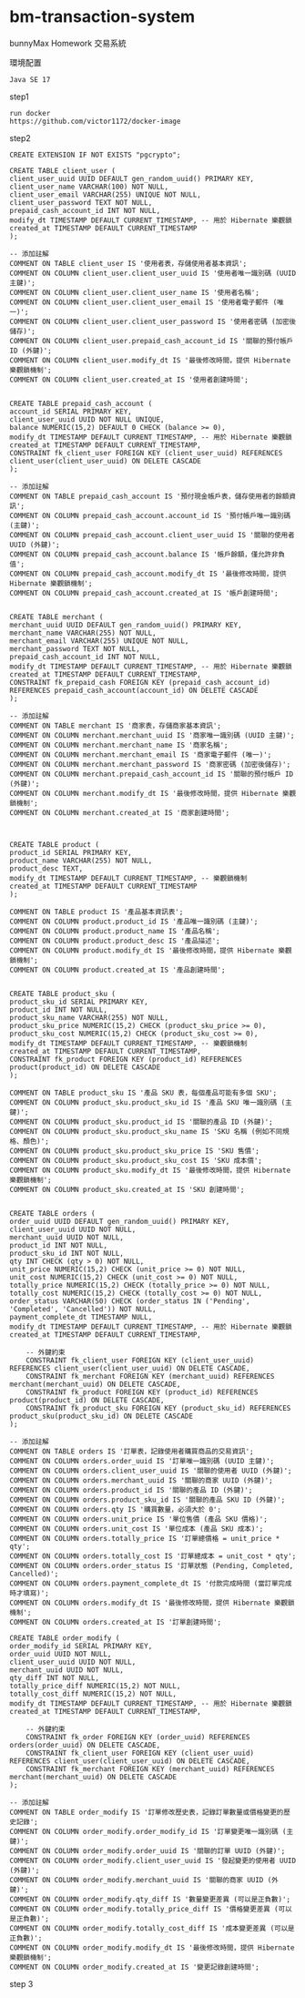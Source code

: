 # bm-transaction-systembunnyMax Homework 交易系統環境配置    Java SE 17    step1    run docker    https://github.com/victor1172/docker-imagestep2    CREATE EXTENSION IF NOT EXISTS "pgcrypto";        CREATE TABLE client_user (    client_user_uuid UUID DEFAULT gen_random_uuid() PRIMARY KEY,    client_user_name VARCHAR(100) NOT NULL,    client_user_email VARCHAR(255) UNIQUE NOT NULL,    client_user_password TEXT NOT NULL,    prepaid_cash_account_id INT NOT NULL,    modify_dt TIMESTAMP DEFAULT CURRENT_TIMESTAMP, -- 用於 Hibernate 樂觀鎖    created_at TIMESTAMP DEFAULT CURRENT_TIMESTAMP    );        -- 添加註解    COMMENT ON TABLE client_user IS '使用者表，存儲使用者基本資訊';    COMMENT ON COLUMN client_user.client_user_uuid IS '使用者唯一識別碼 (UUID 主鍵)';    COMMENT ON COLUMN client_user.client_user_name IS '使用者名稱';    COMMENT ON COLUMN client_user.client_user_email IS '使用者電子郵件 (唯一)';    COMMENT ON COLUMN client_user.client_user_password IS '使用者密碼 (加密後儲存)';    COMMENT ON COLUMN client_user.prepaid_cash_account_id IS '關聯的預付帳戶 ID (外鍵)';    COMMENT ON COLUMN client_user.modify_dt IS '最後修改時間，提供 Hibernate 樂觀鎖機制';    COMMENT ON COLUMN client_user.created_at IS '使用者創建時間';            CREATE TABLE prepaid_cash_account (    account_id SERIAL PRIMARY KEY,    client_user_uuid UUID NOT NULL UNIQUE,    balance NUMERIC(15,2) DEFAULT 0 CHECK (balance >= 0),    modify_dt TIMESTAMP DEFAULT CURRENT_TIMESTAMP, -- 用於 Hibernate 樂觀鎖    created_at TIMESTAMP DEFAULT CURRENT_TIMESTAMP,    CONSTRAINT fk_client_user FOREIGN KEY (client_user_uuid) REFERENCES client_user(client_user_uuid) ON DELETE CASCADE    );        -- 添加註解    COMMENT ON TABLE prepaid_cash_account IS '預付現金帳戶表，儲存使用者的餘額資訊';    COMMENT ON COLUMN prepaid_cash_account.account_id IS '預付帳戶唯一識別碼 (主鍵)';    COMMENT ON COLUMN prepaid_cash_account.client_user_uuid IS '關聯的使用者 UUID (外鍵)';    COMMENT ON COLUMN prepaid_cash_account.balance IS '帳戶餘額，僅允許非負值';    COMMENT ON COLUMN prepaid_cash_account.modify_dt IS '最後修改時間，提供 Hibernate 樂觀鎖機制';    COMMENT ON COLUMN prepaid_cash_account.created_at IS '帳戶創建時間';            CREATE TABLE merchant (    merchant_uuid UUID DEFAULT gen_random_uuid() PRIMARY KEY,    merchant_name VARCHAR(255) NOT NULL,    merchant_email VARCHAR(255) UNIQUE NOT NULL,    merchant_password TEXT NOT NULL,    prepaid_cash_account_id INT NOT NULL,    modify_dt TIMESTAMP DEFAULT CURRENT_TIMESTAMP, -- 用於 Hibernate 樂觀鎖    created_at TIMESTAMP DEFAULT CURRENT_TIMESTAMP,    CONSTRAINT fk_prepaid_cash FOREIGN KEY (prepaid_cash_account_id)    REFERENCES prepaid_cash_account(account_id) ON DELETE CASCADE    );        -- 添加註解    COMMENT ON TABLE merchant IS '商家表，存儲商家基本資訊';    COMMENT ON COLUMN merchant.merchant_uuid IS '商家唯一識別碼 (UUID 主鍵)';    COMMENT ON COLUMN merchant.merchant_name IS '商家名稱';    COMMENT ON COLUMN merchant.merchant_email IS '商家電子郵件 (唯一)';    COMMENT ON COLUMN merchant.merchant_password IS '商家密碼 (加密後儲存)';    COMMENT ON COLUMN merchant.prepaid_cash_account_id IS '關聯的預付帳戶 ID (外鍵)';    COMMENT ON COLUMN merchant.modify_dt IS '最後修改時間，提供 Hibernate 樂觀鎖機制';    COMMENT ON COLUMN merchant.created_at IS '商家創建時間';                CREATE TABLE product (    product_id SERIAL PRIMARY KEY,    product_name VARCHAR(255) NOT NULL,    product_desc TEXT,    modify_dt TIMESTAMP DEFAULT CURRENT_TIMESTAMP, -- 樂觀鎖機制    created_at TIMESTAMP DEFAULT CURRENT_TIMESTAMP    );        COMMENT ON TABLE product IS '產品基本資訊表';    COMMENT ON COLUMN product.product_id IS '產品唯一識別碼 (主鍵)';    COMMENT ON COLUMN product.product_name IS '產品名稱';    COMMENT ON COLUMN product.product_desc IS '產品描述';    COMMENT ON COLUMN product.modify_dt IS '最後修改時間，提供 Hibernate 樂觀鎖機制';    COMMENT ON COLUMN product.created_at IS '產品創建時間';            CREATE TABLE product_sku (    product_sku_id SERIAL PRIMARY KEY,    product_id INT NOT NULL,    product_sku_name VARCHAR(255) NOT NULL,    product_sku_price NUMERIC(15,2) CHECK (product_sku_price >= 0),    product_sku_cost NUMERIC(15,2) CHECK (product_sku_cost >= 0),    modify_dt TIMESTAMP DEFAULT CURRENT_TIMESTAMP, -- 樂觀鎖機制    created_at TIMESTAMP DEFAULT CURRENT_TIMESTAMP,    CONSTRAINT fk_product FOREIGN KEY (product_id) REFERENCES product(product_id) ON DELETE CASCADE    );        COMMENT ON TABLE product_sku IS '產品 SKU 表，每個產品可能有多個 SKU';    COMMENT ON COLUMN product_sku.product_sku_id IS '產品 SKU 唯一識別碼 (主鍵)';    COMMENT ON COLUMN product_sku.product_id IS '關聯的產品 ID (外鍵)';    COMMENT ON COLUMN product_sku.product_sku_name IS 'SKU 名稱 (例如不同規格、顏色)';    COMMENT ON COLUMN product_sku.product_sku_price IS 'SKU 售價';    COMMENT ON COLUMN product_sku.product_sku_cost IS 'SKU 成本價';    COMMENT ON COLUMN product_sku.modify_dt IS '最後修改時間，提供 Hibernate 樂觀鎖機制';    COMMENT ON COLUMN product_sku.created_at IS 'SKU 創建時間';            CREATE TABLE orders (    order_uuid UUID DEFAULT gen_random_uuid() PRIMARY KEY,    client_user_uuid UUID NOT NULL,    merchant_uuid UUID NOT NULL,    product_id INT NOT NULL,    product_sku_id INT NOT NULL,    qty INT CHECK (qty > 0) NOT NULL,    unit_price NUMERIC(15,2) CHECK (unit_price >= 0) NOT NULL,    unit_cost NUMERIC(15,2) CHECK (unit_cost >= 0) NOT NULL,    totally_price NUMERIC(15,2) CHECK (totally_price >= 0) NOT NULL,    totally_cost NUMERIC(15,2) CHECK (totally_cost >= 0) NOT NULL,    order_status VARCHAR(50) CHECK (order_status IN ('Pending', 'Completed', 'Cancelled')) NOT NULL,    payment_complete_dt TIMESTAMP NULL,    modify_dt TIMESTAMP DEFAULT CURRENT_TIMESTAMP, -- 用於 Hibernate 樂觀鎖    created_at TIMESTAMP DEFAULT CURRENT_TIMESTAMP,            -- 外鍵約束        CONSTRAINT fk_client_user FOREIGN KEY (client_user_uuid) REFERENCES client_user(client_user_uuid) ON DELETE CASCADE,        CONSTRAINT fk_merchant FOREIGN KEY (merchant_uuid) REFERENCES merchant(merchant_uuid) ON DELETE CASCADE,        CONSTRAINT fk_product FOREIGN KEY (product_id) REFERENCES product(product_id) ON DELETE CASCADE,        CONSTRAINT fk_product_sku FOREIGN KEY (product_sku_id) REFERENCES product_sku(product_sku_id) ON DELETE CASCADE    );        -- 添加註解    COMMENT ON TABLE orders IS '訂單表，記錄使用者購買商品的交易資訊';    COMMENT ON COLUMN orders.order_uuid IS '訂單唯一識別碼 (UUID 主鍵)';    COMMENT ON COLUMN orders.client_user_uuid IS '關聯的使用者 UUID (外鍵)';    COMMENT ON COLUMN orders.merchant_uuid IS '關聯的商家 UUID (外鍵)';    COMMENT ON COLUMN orders.product_id IS '關聯的產品 ID (外鍵)';    COMMENT ON COLUMN orders.product_sku_id IS '關聯的產品 SKU ID (外鍵)';    COMMENT ON COLUMN orders.qty IS '購買數量，必須大於 0';    COMMENT ON COLUMN orders.unit_price IS '單位售價 (產品 SKU 價格)';    COMMENT ON COLUMN orders.unit_cost IS '單位成本 (產品 SKU 成本)';    COMMENT ON COLUMN orders.totally_price IS '訂單總價格 = unit_price * qty';    COMMENT ON COLUMN orders.totally_cost IS '訂單總成本 = unit_cost * qty';    COMMENT ON COLUMN orders.order_status IS '訂單狀態 (Pending, Completed, Cancelled)';    COMMENT ON COLUMN orders.payment_complete_dt IS '付款完成時間 (當訂單完成時才填寫)';    COMMENT ON COLUMN orders.modify_dt IS '最後修改時間，提供 Hibernate 樂觀鎖機制';    COMMENT ON COLUMN orders.created_at IS '訂單創建時間';        CREATE TABLE order_modify (    order_modify_id SERIAL PRIMARY KEY,    order_uuid UUID NOT NULL,    client_user_uuid UUID NOT NULL,    merchant_uuid UUID NOT NULL,    qty_diff INT NOT NULL,    totally_price_diff NUMERIC(15,2) NOT NULL,    totally_cost_diff NUMERIC(15,2) NOT NULL,    modify_dt TIMESTAMP DEFAULT CURRENT_TIMESTAMP, -- 用於 Hibernate 樂觀鎖    created_at TIMESTAMP DEFAULT CURRENT_TIMESTAMP,            -- 外鍵約束        CONSTRAINT fk_order FOREIGN KEY (order_uuid) REFERENCES orders(order_uuid) ON DELETE CASCADE,        CONSTRAINT fk_client_user FOREIGN KEY (client_user_uuid) REFERENCES client_user(client_user_uuid) ON DELETE CASCADE,        CONSTRAINT fk_merchant FOREIGN KEY (merchant_uuid) REFERENCES merchant(merchant_uuid) ON DELETE CASCADE    );        -- 添加註解    COMMENT ON TABLE order_modify IS '訂單修改歷史表，記錄訂單數量或價格變更的歷史記錄';    COMMENT ON COLUMN order_modify.order_modify_id IS '訂單變更唯一識別碼 (主鍵)';    COMMENT ON COLUMN order_modify.order_uuid IS '關聯的訂單 UUID (外鍵)';    COMMENT ON COLUMN order_modify.client_user_uuid IS '發起變更的使用者 UUID (外鍵)';    COMMENT ON COLUMN order_modify.merchant_uuid IS '關聯的商家 UUID (外鍵)';    COMMENT ON COLUMN order_modify.qty_diff IS '數量變更差異 (可以是正負數)';    COMMENT ON COLUMN order_modify.totally_price_diff IS '價格變更差異 (可以是正負數)';    COMMENT ON COLUMN order_modify.totally_cost_diff IS '成本變更差異 (可以是正負數)';    COMMENT ON COLUMN order_modify.modify_dt IS '最後修改時間，提供 Hibernate 樂觀鎖機制';    COMMENT ON COLUMN order_modify.created_at IS '變更記錄創建時間';step 3